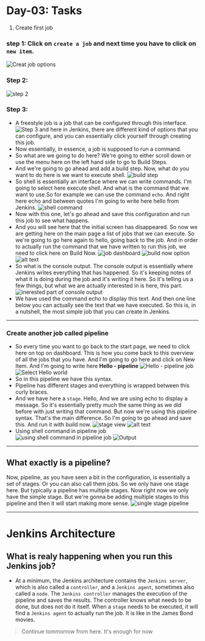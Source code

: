 # Day-03: Tasks

1. Create first job

### step 1: Click on `create a job` and next time you have to click on `new item`.

![Creat job options](./img/create-job-options.png)

### Step 2:

![step 2](./img/create-job-step2.png)

### Step 3:

- A freestyle job is a job that can be configured through this interface.
  ![Step 3](./img/create-job-step3.png)
  and here in Jenkins, there are different kind of options that you can configure, and you can essentially click yourself through creating this job.
- Now essentially, in essence, a job is supposed to run a command.
- So what are we going to do here?
  We're going to either scroll down or use the menu here on the left hand side to go to Build Steps.
- And we're going to go ahead and add a build step.
  Now, what do you want to do here is we want to execute shell.
  ![build step](./img/build-step.png)
- So shell is essentially an interface where we can write commands. I'm going to select here execute shell. And what is the command that we want to use.So for example we can use the command `echo`. And right here echo and between quotes I'm going to write here hello from Jenkins.
  ![shell command](./img/shell-command.png)
- Now with this one, let's go ahead and save this configuration and run this job to see what happens.
- And you will see here that the initial screen has disappeared. So now we are getting here on the main page a list of jobs that we can execute.
  So we're going to go here again to hello, going back to the job. And in order to actually run the command that we have written to run this job, we need to click here on Build Now.
  ![job dashboard](./img/job-dashboard.png)
  ![build now option](./img/build-now-option.png)
  ![alt text](./img/console-output.png)
- So what is the console output. The console output is essentially where Jenkins writes everything that has happened. So it's keeping notes of what it is doing during the job and it's writing it here. So it's telling us a few things, but what we are actually interested in is here, this part.
  ![inerested part of console output](./img/interested-part-of-console-output.png)
- We have used the command echo to display this text. And then one line below you can actually see the text that we have executed. So this is, in a nutshell, the most simple job that you can create in Jenkins.

---

### Create another job called pipeline

- So every time you want to go back to the start page, we need to click here on top on dashboard.
  This is how you come back to this overview of all the jobs that you have. And I'm going to go here and click on New Item. And I'm going to write here **Hello - pipeline**
  ![Hello - pipeline job](./img/hello-pipeline-job.png)
  ![Select Hello world](./img/select-hello-world.png)
- So in this pipeline we have this syntax.
- Pipeline has different stages and everything is wrapped between this curly braces.
- And we have here a `stage`. Hello,
  And we are using echo to display a message.
  So it's essentially pretty much the same thing as we did before with just writing that command.
  But now we're using this pipeline syntax.
  That's the main difference. So I'm going to go ahead and save this. And run it with build now.
  ![stage view](./img/stage-view.png)
  ![alt text](./img/Hello-pipline-log.png)
- Using shell command in pipeline job
  ![using shell command in pipeline job](./img/using-shell-command-in-pipeline-job.png)
  ![Output](./img/output-of-used-shell-command-in-pipeline-job.png)

---

## What exactly is a pipeline?

Now, pipeline, as you have seen a bit in the configuration, is essentially a set of stages.
Or you can also call them jobs. So we only have one stage here. But typically a pipeline has multiple stages. Now right now we only have the simple stage. But we're gonna be adding multiple stages to this pipeline and then it will start making more sense.
![single stage pipeline](./img/single-stage-pipeline.png)

---

# Jenkins Architecture

## What is realy happening when you run this Jenkins job?

- At a minimum, the Jenkins architecture contains the `Jenkins server`, which is also called a `controller`, and a `Jenkins agent`, sometimes also called a `node`. The `Jenkins controller` manages the execution of the pipeline and saves the results. The controller knows what needs to be done, but does not do it itself. When a `stage` needs to be executed, it will find a `Jenkins agent` to actually run the job. It is like in the James Bond movies.

> Continue tommorrow from here. It's enough for now
